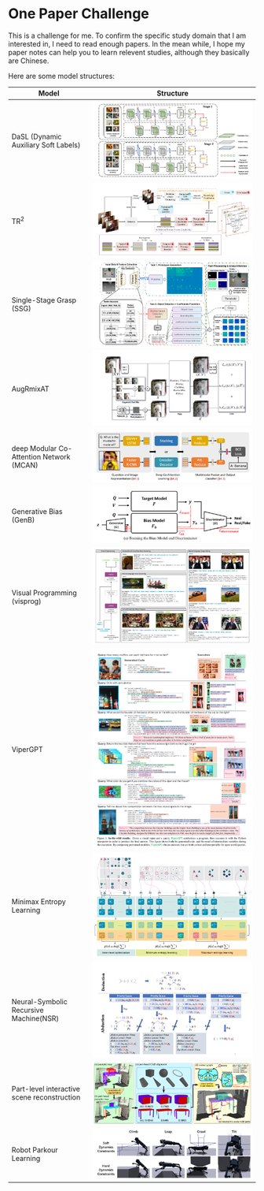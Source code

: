 # One Paper Challenge

This is a challenge for me. To confirm the specific study domain that I am interested in, I need to read enough papers. In the mean while, I hope my paper notes can help you to learn relevent studies, although they basically are Chinese.

Here are some model structures:

|Model|Structure|
|---|---|
|DaSL (Dynamic Auxiliary Soft Labels)|![DaSL](./Neural%20Network/fig/DaSL.png)|
|$\text{TR}^2$|![TR2](./Robot%20Perception/Fig/TR2%20framework.png)|
|Single-Stage Grasp (SSG)|![SSG](./Robot%20Perception/Fig/SSGfig1.png)|
|AugRmixAT|![AugRmixAT](./Generalization/fig/AugRmixAT.png)|
|deep Modular Co-Attention Network (MCAN)|![MCAN](./Visual%20Question%20Answer/fig/MCAN.png)|
|Generative Bias (GenB)|![GenB](./Visual%20Question%20Answer/fig/GenB%20train%20bias%20model%20and%20discriminator.png)|
|Visual Programming (visprog)|![Visprog](./Visual%20Question%20Answer/fig/Visprog.png)|
|ViperGPT|![ViperGPT](./Visual%20Inference/fig/viperGPT.png)|
|Minimax Entropy Learning|![minimax entropy](./Congnition%20Learning/fig/Minimax%20Entropy%20Learning.png)|
|Neural-Symbolic Recursive Machine(NSR)|![NSR](./Congnition%20Learning/fig/deduction-abduction%20process.png)|
|Part-level interactive scene reconstruction|![part-level](./Robot%20Perception/Fig/Part-level%20interactive%20secne%20reconstruction.png)|
|Robot Parkour Learning|![Parkour](./Robot%20Locomotion/fig/parkour%20two-stage%20RL%20training.png)|
